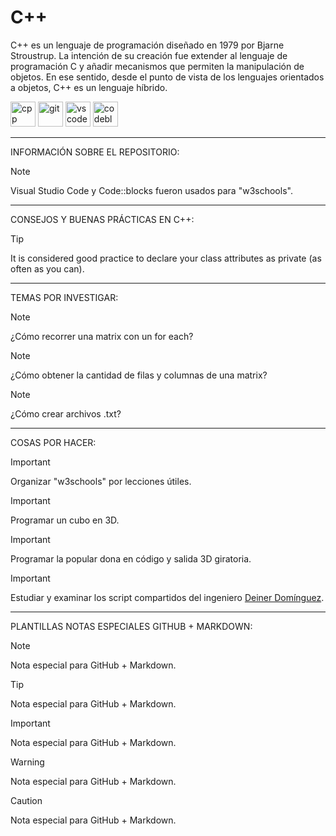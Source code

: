 # C++

C++ es un lenguaje de programación diseñado en 1979 por Bjarne Stroustrup. La intención de su creación fue extender al lenguaje de programación C y añadir mecanismos que permiten la manipulación de objetos. En ese sentido, desde el punto de vista de los lenguajes orientados a objetos, C++ es un lenguaje híbrido.

<img src="https://raw.githubusercontent.com/isocpp/logos/master/cpp_logo.svg" alt="cpp" width="40" height="40"/> <img src="https://git-scm.com/images/logos/downloads/Git-Icon-1788C.svg" alt="git" width="40" height="40"/> <img src="https://code.visualstudio.com/assets/images/code-stable.png" alt="vscode" width="40" height="40"/>
<img src="https://upload.wikimedia.org/wikipedia/commons/4/4b/Codeblocks_logo.png" alt="codeblocks" width="40" height="40"/>

---

INFORMACIÓN SOBRE EL REPOSITORIO:

> [!NOTE]
> Visual Studio Code y Code::blocks fueron usados para "w3schools".

---

CONSEJOS Y BUENAS PRÁCTICAS EN C++:

> [!TIP]
> It is considered good practice to declare your class attributes as private (as often as you can).

---

TEMAS POR INVESTIGAR:

> [!NOTE]
> ¿Cómo recorrer una matrix con un for each?

> [!NOTE]
> ¿Cómo obtener la cantidad de filas y columnas de una matrix?

> [!NOTE]
> ¿Cómo crear archivos .txt?

---

COSAS POR HACER:

> [!IMPORTANT]
> Organizar "w3schools" por lecciones útiles.

> [!IMPORTANT]
> Programar un cubo en 3D.

> [!IMPORTANT]
> Programar la popular dona en código y salida 3D giratoria.

> [!IMPORTANT]
> Estudiar y examinar los script compartidos del ingeniero <a href="https://github.com/deinerdb">Deiner Domínguez</a>.

---

PLANTILLAS NOTAS ESPECIALES GITHUB + MARKDOWN:

> [!NOTE]
> Nota especial para GitHub + Markdown.

> [!TIP]
> Nota especial para GitHub + Markdown.

> [!IMPORTANT]
> Nota especial para GitHub + Markdown.

> [!WARNING]
> Nota especial para GitHub + Markdown.

> [!CAUTION]
> Nota especial para GitHub + Markdown.
